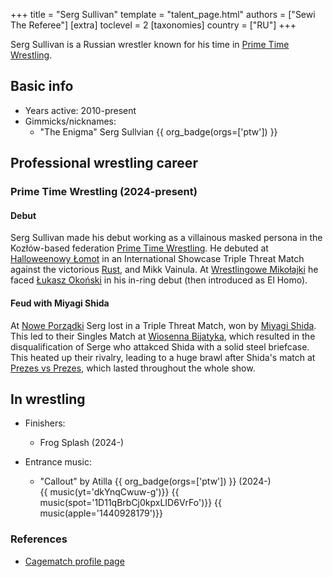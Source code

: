 +++
title = "Serg Sullivan"
template = "talent_page.html"
authors = ["Sewi The Referee"]
[extra]
toclevel = 2
[taxonomies]
country = ["RU"]
+++

Serg Sullivan is a Russian wrestler known for his time in [Prime Time Wrestling](@/o/ptw.md).

## Basic info

* Years active: 2010-present
* Gimmicks/nicknames:
  - "The Enigma" Serg Sullvian {{ org_badge(orgs=['ptw']) }}

## Professional wrestling career

### Prime Time Wrestling (2024-present)

#### Debut

Serg Sullivan made his debut working as a villainous masked persona in the Kozłów-based federation [Prime Time Wrestling](@/o/ptw.md). He debuted at [Halloweenowy Łomot](@/e/ptw/2024-10-19-ptw-underground-23.md) in an International Showcase Triple Threat Match against the victorious [Rust](@/w/rust.md), and Mikk Vainula. At [Wrestlingowe Mikołajki](@/e/ptw/2024-12-07-ptw-underground-25.md) he faced [Łukasz Okoński](@/w/lukasz-okonski.md) in his in-ring debut (then introduced as El Homo).

#### Feud with Miyagi Shida

At [Nowe Porządki](@/e/ptw/2025-01-11-ptw-nowe-porzadki.md) Serg lost in a Triple Threat Match, won by [Miyagi Shida](@/w/miyagi-shida.md). This led to their Singles Match at [Wiosenna Bijatyka](@/e/ptw/2025-03-15-ptw-wiosenna-bijatyka.md), which resulted in the disqualification of Serge who attakced Shida with a solid steel briefcase. This heated up their rivalry, leading to a huge brawl after Shida's match at [Prezes vs Prezes](@/e/ptw/2025-04-12-ptw-prezes-vs-prezes.md), which lasted throughout the whole show.

## In wrestling

* Finishers:
  - Frog Splash (2024-)
 
* Entrance music:
  - "Callout" by Atilla
 {{ org_badge(orgs=['ptw']) }} (2024-) <br>
 {{ music(yt='dkYnqCwuw-g')}}
 {{ music(spot='1D11qBrbCj0kpxLID6VrFo')}}
 {{ music(apple='1440928179')}}

### References

* [Cagematch profile page](https://www.cagematch.net/?id=2&nr=11741)
